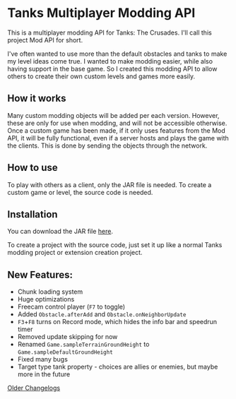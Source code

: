 # Tanks Multiplayer Modding API

This is a multiplayer modding API for Tanks: The Crusades. I'll call this project Mod API for short.

I've often wanted to use more than the default obstacles and tanks to make my level ideas come true.
I wanted to make modding easier, while also having support in the base game.
So I created this modding API to allow others to create their own custom levels and games more easily.


How it works
---
Many custom modding objects will be added per each version. However, these are only for use when modding, and will not be accessible otherwise.
Once a custom game has been made, if it only uses features from the Mod API, it will be fully functional, even if a server hosts and plays the game with the clients.
This is done by sending the objects through the network.

How to use
---

To play with others as a client, only the JAR file is needed.
To create a custom game or level, the source code is needed.

Installation
---

You can download the JAR file [here](https://onedrive.live.com/download?resid=1E1C6A69D73A57B9%21291&authkey=!ADnrRb8wNzdDHy8).

To create a project with the source code, just set it up like a normal Tanks modding project or extension creation project.

New Features:
---

- Chunk loading system
- Huge optimizations
- Freecam control player (`F7` to toggle)
- Added `Obstacle.afterAdd` and `Obstacle.onNeighborUpdate`
- `F3`+`F8` turns on Record mode, which hides the info bar and speedrun timer
- Removed update skipping for now
- Renamed `Game.sampleTerrainGroundHeight` to `Game.sampleDefaultGroundHeight`
- Fixed many bugs
- Target type tank property - choices are allies or enemies, but maybe more in the future

[Older Changelogs](changelog.md)